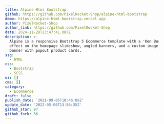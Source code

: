 ```yaml
---
title: Alpine Html Bootstrap
github: https://github.com/PixelRocket-Shop/alpine-html-bootstrap
demo: https://alpine-html-bootstrap.vercel.app
author: PixelRocket-Shop
author_link: https://github.com/PixelRocket-Shop
date: 2024-11-28T13:47:41.087Z
description: >-
  Alpine is a responsive Bootstrap 5 Ecommerce template with a 'Ken Burns'
  effect on the homepage slideshow, angled banners, and a custom image hotspot
  banner with popout product cards.
ssg:
  - HTML
css:
  - Bootstrap
  - SCSS
ui: []
cms: []
category:
  - Ecommerce
draft: false
publish_date: '2021-09-05T18:46:08Z'
update_date: '2022-05-06T13:56:35Z'
github_star: 97
github_fork: 36
---
```

